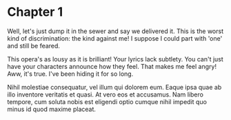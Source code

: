 # Chapter 1

Well, let's just dump it in the sewer and say we delivered it. This is the worst kind of discrimination: the kind against me! I suppose I could part with 'one' and still be feared.  

This opera's as lousy as it is brilliant! Your lyrics lack subtlety. You can't just have your characters announce how they feel. That makes me feel angry! Aww, it's true. I've been hiding it for so long.  

Nihil molestiae consequatur, vel illum qui dolorem eum. Eaque ipsa quae ab illo inventore veritatis et quasi. At vero eos et accusamus. Nam libero tempore, cum soluta nobis est eligendi optio cumque nihil impedit quo minus id quod maxime placeat.